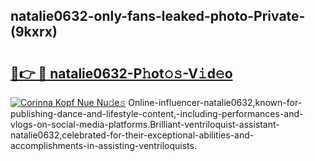 ## natalie0632-only-fans​-leaked-photo​-Private-(9kxrx)


# <h2><a href="https://mediaupload.pro?title=natalie0632&ref=git">🔗👉 🔴 natalie0632-P𝚑ot𝚘𝚜-V𝚒d𝚎o</a></h2>

[![Corinna Kopf Nue Nu𝚍e𝚜](https://i.imgur.com/0qMVB7G.gif)](https://mediaupload.pro?title=natalie0632&ref=git)
Online-influencer-natalie0632,known-for-publishing-dance-and-lifestyle-content,-including-performances-and-vlogs-on-social-media-platforms.Brilliant-ventriloquist-assistant-natalie0632,celebrated-for-their-exceptional-abilities-and-accomplishments-in-assisting-ventriloquists.  